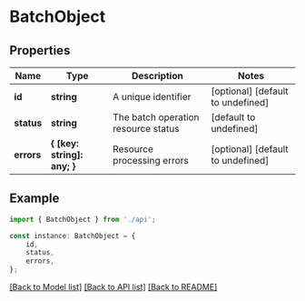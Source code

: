 # BatchObject


## Properties

Name | Type | Description | Notes
------------ | ------------- | ------------- | -------------
**id** | **string** | A unique identifier | [optional] [default to undefined]
**status** | **string** | The batch operation resource status | [default to undefined]
**errors** | **{ [key: string]: any; }** | Resource processing errors | [optional] [default to undefined]

## Example

```typescript
import { BatchObject } from './api';

const instance: BatchObject = {
    id,
    status,
    errors,
};
```

[[Back to Model list]](../README.md#documentation-for-models) [[Back to API list]](../README.md#documentation-for-api-endpoints) [[Back to README]](../README.md)
